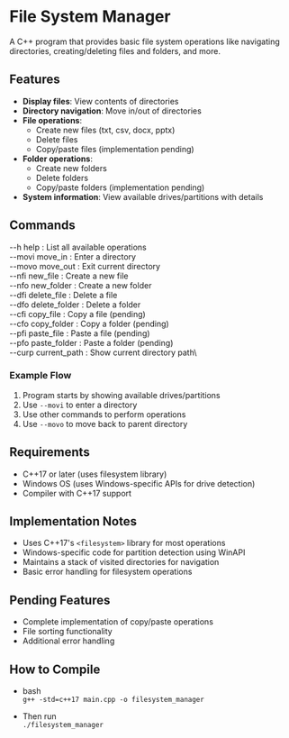 # File System Manager

A C++ program that provides basic file system operations like navigating directories, creating/deleting files and folders, and more.

## Features

- **Display files**: View contents of directories
- **Directory navigation**: Move in/out of directories
- **File operations**:
  - Create new files (txt, csv, docx, pptx)
  - Delete files
  - Copy/paste files (implementation pending)
- **Folder operations**:
  - Create new folders
  - Delete folders
  - Copy/paste folders (implementation pending)
- **System information**: View available drives/partitions with details

## Commands
--h           help             : List all available operations\
--movi  move_in       : Enter a directory\
--movo  move_out      : Exit current directory\
--nfi   new_file      : Create a new file\
--nfo   new_folder    : Create a new folder\
--dfi   delete_file   : Delete a file\
--dfo   delete_folder : Delete a folder\
--cfi   copy_file     : Copy a file (pending)\
--cfo   copy_folder   : Copy a folder (pending)\
--pfi   paste_file    : Paste a file (pending)\
--pfo   paste_folder  : Paste a folder (pending)\
--curp  current_path  : Show current directory path\

### Example Flow
1. Program starts by showing available drives/partitions
2. Use `--movi` to enter a directory
3. Use other commands to perform operations
4. Use `--movo` to move back to parent directory

## Requirements

- C++17 or later (uses filesystem library)
- Windows OS (uses Windows-specific APIs for drive detection)
- Compiler with C++17 support

## Implementation Notes

- Uses C++17's `<filesystem>` library for most operations
- Windows-specific code for partition detection using WinAPI
- Maintains a stack of visited directories for navigation
- Basic error handling for filesystem operations

## Pending Features

- Complete implementation of copy/paste operations
- File sorting functionality
- Additional error handling

## How to Compile
- bash\
`g++ -std=c++17 main.cpp -o filesystem_manager`

- Then run\
`./filesystem_manager`


